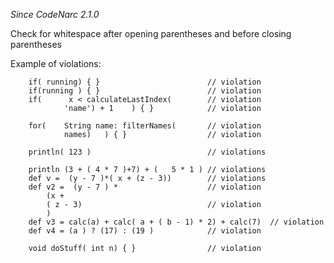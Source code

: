 *Since CodeNarc 2.1.0*

Check for whitespace after opening parentheses and before closing
parentheses

Example of violations:

        if( running) { }                        // violation
        if(running ) { }                        // violation
        if(      x < calculateLastIndex(        // violation
                'name') + 1    ) { }            // violation
                
        for(    String name: filterNames(       // violation
                names)   ) { }                  // violation

        println( 123 )                          // violations

        println (3 + ( 4 * 7 )+7) + (   5 * 1 ) // violations
        def v =  (y - 7 )*( x + (z - 3))        // violations
        def v2 =  (y - 7 ) *                    // violation
            (x + 
            ( z - 3)                            // violation
            )
        def v3 = calc(a) + calc( a + ( b - 1) * 2) + calc(7)  // violation
        def v4 = (a ) ? (17) : (19 )            // violation
        
        void doStuff( int n) { }                // violation
